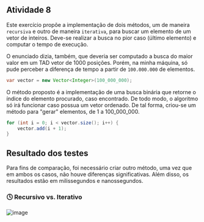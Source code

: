 ## Atividade 8

Este exercício propõe a implementação de dois métodos, um de maneira `recursiva` e outro de maneira `iterativa`, para buscar um elemento de um vetor de inteiros. Deve-se realizar a busca no pior caso (último elemento) e computar o tempo de execução.

O enunciado dizia, também, que deveria ser computado a busca do maior valor em um TAD vetor de 1000 posições. Porém, na minha máquina, só pude perceber a diferença de tempo a partir de `100.000.000` de elementos.

```java
var vector = new Vector<Integer>(100_000_000);
```

O método proposto é a implementação de uma busca binária que retorne o índice do elemento procurado, caso encontrado. De todo modo, o algoritmo só irá funcionar caso possua um vetor ordenado. De tal forma, criou-se um método para "gerar" elementos, de 1 a 100_000_000.

```java
for (int i = 0; i < vector.size(); i++) {
    vector.add(i + 1);
}
``` 

## Resultado dos testes

Para fins de comparação, foi necessário criar outro método, uma vez que em ambos os casos, não houve diferenças significativas. Além disso, os resultados estão em milissegundos e nanossegundos.

### :clock4: Recursivo vs. Iterativo

![image](https://user-images.githubusercontent.com/76896958/174507616-6d0b530c-87bd-4279-874f-aa6731212ae5.png)


